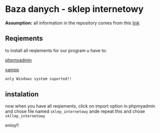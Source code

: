 
# Baza danych - sklep internetowy

**Assumption:** 
all information in the repository comes from this [link](https://www.wiedzanaplus.pl/bazy-danych/20-mysql/6-przykladowa-baza-danych-sklepu-internetowego-diagram-zwiazkow-encji.html)



## Reqiements
to install all reqiements for our program u have to:
    
[phpmyadmin](https://www.phpmyadmin.net/)

[xampp](https://www.apachefriends.org/pl/index.html)



```bash
only Windows system suported!!
```

## instalation

now when you have all reqiements, click on import option in phpmyadmin and chose file named `sklep_internetowy` ande repeat this and chose `skllep_internetowy` 

enioy!!

